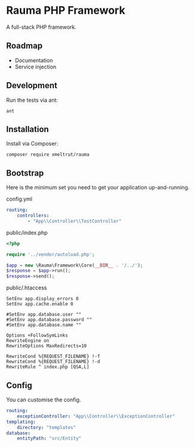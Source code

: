 Rauma PHP Framework
===================

A full-stack PHP framework.

Roadmap
-------

* Documentation
* Service injection

Development
-----------

Run the tests via ant:

    ant

Installation
------------

Install via Composer:

    composer require xmeltrut/rauma


Bootstrap
---------

Here is the minimum set you need to get your application up-and-running.

config.yml

```yaml
routing:
    controllers:
        - "App\\Controller\\TestController"
```

public/index.php

```php
<?php

require '../vendor/autoload.php';

$app = new \Rauma\Framework\Core(__DIR__ . '/../');
$response = $app->run();
$response->send();
```

public/.htaccess

```
SetEnv app.display_errors 0
SetEnv app.cache.enable 0

#SetEnv app.database.user ""
#SetEnv app.database.password ""
#SetEnv app.database.name ""

Options +FollowSymLinks
RewriteEngine on
RewriteOptions MaxRedirects=10

RewriteCond %{REQUEST_FILENAME} !-f
RewriteCond %{REQUEST_FILENAME} !-d
RewriteRule ^ index.php [QSA,L]
```

Config
------

You can customise the config.

```yaml
routing:
    exceptionController: "App\\Controller\\ExceptionController"
templating:
    directory: "templates"
database:
    entityPath: "src/Entity"
```

